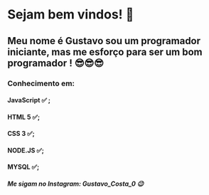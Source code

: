 # Sejam bem vindos! 🧐
## Meu nome é Gustavo sou um programador iniciante, mas me esforço para ser um bom programador ! 😎😎😎

### Conhecimento em:
#### JavaScript ✅ ;
#### HTML 5 ✅;
#### CSS 3 ✅;
#### NODE.JS ✅;
#### MYSQL ✅;

##### Me sigam no Instagram: Gustavo_Costa_0 😉

